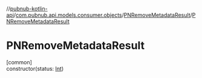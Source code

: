 //[pubnub-kotlin-api](../../../index.md)/[com.pubnub.api.models.consumer.objects](../index.md)/[PNRemoveMetadataResult](index.md)/[PNRemoveMetadataResult](-p-n-remove-metadata-result.md)

# PNRemoveMetadataResult

[common]\
constructor(status: [Int](https://kotlinlang.org/api/core/kotlin-stdlib/kotlin/-int/index.html))
